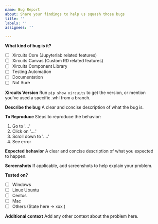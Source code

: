 ```yaml
---
name: Bug Report
about: Share your findings to help us squash those bugs
title: ''
labels: ''
assignees: ''

---
```


**What kind of bug is it?**
- [ ] Xircuits Core (Jupyterlab related features)
- [ ] Xircuits Canvas (Custom RD related features)
- [ ] Xircuits Component Library
- [ ] Testing Automation
- [ ] Documentation
- [ ] Not Sure

**Xircuits Version**
Run `pip show xircuits` to get the version, or mention you've used a specific .whl from a branch.

**Describe the bug**
A clear and concise description of what the bug is.

**To Reproduce**
Steps to reproduce the behavior:
1. Go to '...'
2. Click on '....'
3. Scroll down to '....'
4. See error

**Expected behavior**
A clear and concise description of what you expected to happen.

**Screenshots**
If applicable, add screenshots to help explain your problem.

**Tested on?**

- [ ] Windows  
- [ ] Linux Ubuntu 
- [ ] Centos 
- [ ] Mac  
- [ ] Others  (State here -> xxx )  

**Additional context**
Add any other context about the problem here.